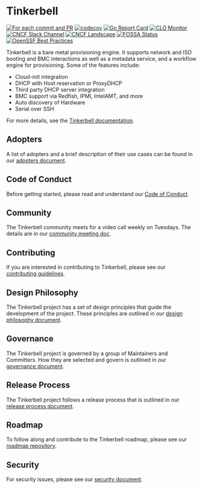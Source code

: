# Tinkerbell

[![For each commit and PR](https://github.com/tinkerbell/tinkerbell/actions/workflows/ci.yaml/badge.svg)](https://github.com/tinkerbell/tinkerbell/actions/workflows/ci.yaml)
[![codecov](https://codecov.io/gh/tinkerbell/tinkerbell/branch/main/graph/badge.svg)](https://codecov.io/gh/tinkerbell/tinkerbell)
[![Go Report Card](https://goreportcard.com/badge/github.com/tinkerbell/tinkerbell)](https://goreportcard.com/report/github.com/tinkerbell/tinkerbell)
[![CLO Monitor](https://img.shields.io/endpoint?url=https://clomonitor.io/api/projects/cncf/tinkerbell/badge)](https://clomonitor.io/projects/cncf/tinkerbell)
[![CNCF Slack Channel](https://img.shields.io/badge/slack-%23tinkerbell-blue?logo=slack)](https://cloud-native.slack.com/archives/C01SRB41GMT)
[![CNCF Landscape](https://img.shields.io/badge/CNCF%20Landscape-5699C6?logo=cncf)](https://landscape.cncf.io/?item=provisioning--automation-configuration--tinkerbell)
[![FOSSA Status](https://app.fossa.com/api/projects/git%2Bgithub.com%2Ftinkerbell%2Ftinkerbell.svg?type=shield&issueType=license)](https://app.fossa.com/projects/git%2Bgithub.com%2Ftinkerbell%2Ftinkerbell?ref=badge_shield&issueType=license)
[![OpenSSF Best Practices](https://www.bestpractices.dev/projects/10553/badge)](https://www.bestpractices.dev/projects/10553)

Tinkerbell is a bare metal provisioning engine. It supports network and ISO booting and BMC interactions as well as a metadata service, and a workflow engine for provisioning. Some of the features include:

- Cloud-init integration
- DHCP with Host reservation or ProxyDHCP
- Third party DHCP server integration
- BMC support via Redfish, IPMI, IntelAMT, and more
- Auto discovery of Hardware
- Serial over SSH

For more details, see the [Tinkerbell documentation](https://tinkerbell.org).

## Adopters

A list of adopters and a brief description of their use cases can be found in our [adopters document](docs/ADOPTERS.md).

## Code of Conduct

Before getting started, please read and understand our [Code of Conduct](docs/CODE_OF_CONDUCT.md).

## Community

The Tinkerbell community meets for a video call weekly on Tuesdays. The details are in our [community meeting doc](https://docs.google.com/document/d/1Hmqrhj2rPjZ5W0DvRynFNY2cJq6jFCbNOc4p26U5Dgg/edit?usp=sharing).

## Contributing

If you are interested in contributing to Tinkerbell, please see our [contributing guidelines](docs/CONTRIBUTING.md).

## Design Philosophy

The Tinkerbell project has a set of design principles that guide the development of the project. These principles are outlined in our [design philosophy document](docs/DESIGN_PHILOSOPHY.md).

## Governance

The Tinkerbell project is governed by a group of Maintainers and Committers. How they are selected and govern is outlined in our [governance document](https://github.com/tinkerbell/org/blob/main/GOVERNANCE.md).

## Release Process

The Tinkerbell project follows a release process that is outlined in our [release process document](docs/RELEASING.md).

## Roadmap

To follow along and contribute to the Tinkerbell roadmap, please see our [roadmap repository](https://github.com/tinkerbell/roadmap).

## Security

For security issues, please see our [security document](docs/SECURITY.md).
